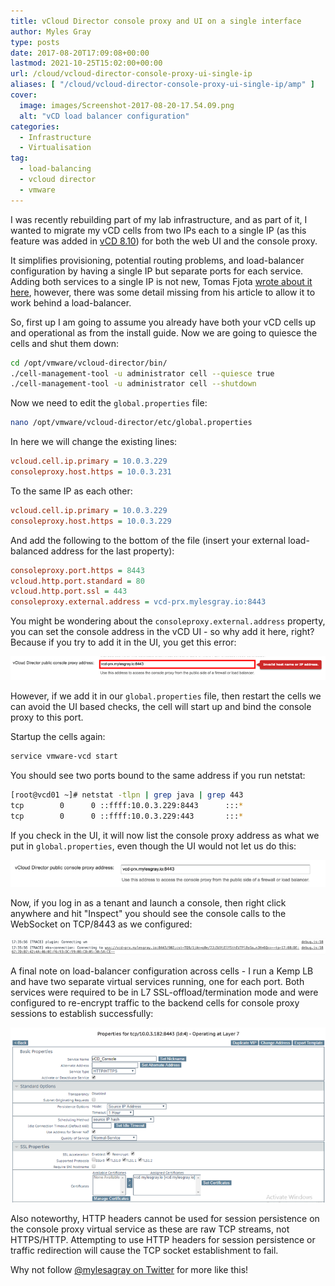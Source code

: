 ```yaml
---
title: vCloud Director console proxy and UI on a single interface
author: Myles Gray
type: posts
date: 2017-08-20T17:09:08+00:00
lastmod: 2021-10-25T15:02:00+00:00
url: /cloud/vcloud-director-console-proxy-ui-single-ip
aliases: [ "/cloud/vcloud-director-console-proxy-ui-single-ip/amp" ]
cover:
  image: images/Screenshot-2017-08-20-17.54.09.png
  alt: "vCD load balancer configuration"
categories:
  - Infrastructure
  - Virtualisation
tag:
  - load-balancing
  - vcloud director
  - vmware
---
```


I was recently rebuilding part of my lab infrastructure, and as part of it, I wanted to migrate my vCD cells from two IPs each to a single IP (as this feature was added in [vCD 8.10][1]) for both the web UI and the console proxy.

It simplifies provisioning, potential routing problems, and load-balancer configuration by having a single IP but separate ports for each service. Adding both services to a single IP is not new, Tomas Fjota [wrote about it here][2], however, there was some detail missing from his article to allow it to work behind a load-balancer.

So, first up I am going to assume you already have both your vCD cells up and operational as from the install guide. Now we are going to quiesce the cells and shut them down:

```sh
cd /opt/vmware/vcloud-director/bin/
./cell-management-tool -u administrator cell --quiesce true
./cell-management-tool -u administrator cell --shutdown
```

Now we need to edit the `global.properties` file:

```sh
nano /opt/vmware/vcloud-director/etc/global.properties
```

In here we will change the existing lines:

```ini
vcloud.cell.ip.primary = 10.0.3.229
consoleproxy.host.https = 10.0.3.231
```

To the same IP as each other:

```ini
vcloud.cell.ip.primary = 10.0.3.229
consoleproxy.host.https = 10.0.3.229
```

And add the following to the bottom of the file (insert your external load-balanced address for the last property):

```ini
consoleproxy.port.https = 8443
vcloud.http.port.standard = 80
vcloud.http.port.ssl = 443
consoleproxy.external.address = vcd-prx.mylesgray.io:8443
```

You might be wondering about the `consoleproxy.external.address` property, you can set the console address in the vCD UI - so why add it here, right? Because if you try to add it in the UI, you get this error:

![vCD Console Proxy address error][3]

However, if we add it in our `global.properties` file, then restart the cells we can avoid the UI based checks, the cell will start up and bind the console proxy to this port.

Startup the cells again:

```sh
service vmware-vcd start
```

You should see two ports bound to the same address if you run netstat:

```sh
[root@vcd01 ~]# netstat -tlpn | grep java | grep 443
tcp        0      0 ::ffff:10.0.3.229:8443      :::*                        LISTEN      16190/java
tcp        0      0 ::ffff:10.0.3.229:443       :::*                        LISTEN      16190/java
```

If you check in the UI, it will now list the console proxy address as what we put in `global.properties`, even though the UI would not let us do this:

![vCD Console proxy address][4]

Now, if you log in as a tenant and launch a console, then right click anywhere and hit "Inspect" you should see the console calls to the WebSocket on TCP/8443 as we configured:

![vCD netstat output][5]

A final note on load-balancer configuration across cells - I run a Kemp LB and have two separate virtual services running, one for each port. Both services were required to be in L7 SSL-offload/termination mode and were configured to re-encrypt traffic to the backend cells for console proxy sessions to establish successfully:

![Kemp VS config][6]

Also noteworthy, HTTP headers cannot be used for session persistence on the console proxy virtual service as these are raw TCP streams, not HTTPS/HTTP. Attempting to use HTTP headers for session persistence or traffic redirection will cause the TCP socket establishment to fail.

Why not follow [@mylesagray on Twitter][7] for more like this!

 [1]: http://pubs.vmware.com/Release_Notes/en/vcd/8-10/rel_notes_vcloud_director_8-10.html?src=vmw_so_vex
 [2]: https://fojta.wordpress.com/2016/05/27/vcloud-director-share-console-proxy-ip-with-uiapi-ip-address/
 [3]: images/Screenshot-2017-08-20-17.08.11.png
 [4]: images/Screenshot-2017-08-20-17.34.37.png
 [5]: images/Screenshot-2017-08-20-17.36.19.png
 [6]: images/Screenshot-2017-08-20-17.54.09.png
 [7]: https://twitter.com/mylesagray
